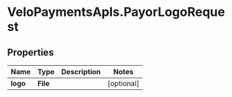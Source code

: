 # VeloPaymentsApIs.PayorLogoRequest

## Properties
Name | Type | Description | Notes
------------ | ------------- | ------------- | -------------
**logo** | **File** |  | [optional] 


